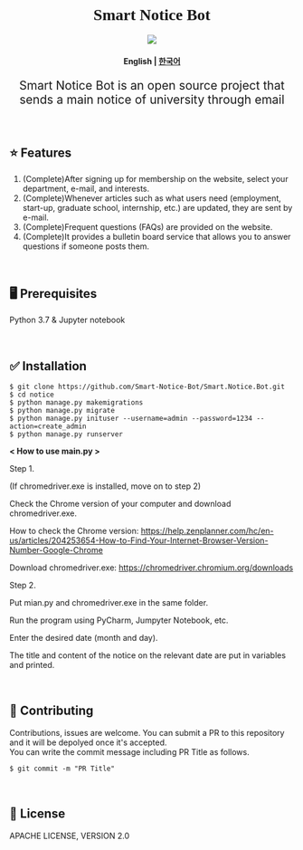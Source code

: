 
<h1 align="center" style='font-family: palatino Linotype'> Smart Notice Bot</h1>
<p align="center">
    <a href ="https://github.com/Smart-Notice-Bot/Smart.Notice.Bot/blob/main/LICENSE">
        <img src="https://img.shields.io/badge/license-Apache--2.0-blue?style=plastic&link=https://github.com/Smart-Notice-Bot/Smart.Notice.Bot/blob/main/LICENSE">
    </a>
</p>
<h4 align="center">
    <p>
        <b>English</b> |
        <a href="https://github.com/Smart-Notice-Bot/Smart.Notice.Bot/blob/main/README.md">한국어</a>
    <p>
</h4>

<p align='center' style='font-size:150%'>Smart Notice Bot is an open source project that sends a main notice of university through email</p>

<br>



## :star: Features
1. (Complete)After signing up for membership on the website, select your department, e-mail, and interests.
2. (Complete)Whenever articles such as what users need (employment, start-up, graduate school, internship, etc.) are updated, they are sent by e-mail.
3. (Complete)Frequent questions (FAQs) are provided on the website.
4. (Complete)It provides a bulletin board service that allows you to answer questions if someone posts them.

<br>

## :desktop_computer: Prerequisites
Python 3.7 & Jupyter notebook

<br>

## :white_check_mark: Installation
```
$ git clone https://github.com/Smart-Notice-Bot/Smart.Notice.Bot.git
$ cd notice
$ python manage.py makemigrations
$ python manage.py migrate
$ python manage.py inituser --username=admin --password=1234 --action=create_admin
$ python manage.py runserver
```

**< How to use main.py >**

Step 1.

(If chromedriver.exe is installed, move on to step 2)

Check the Chrome version of your computer and download chromedriver.exe.

How to check the Chrome version: https://help.zenplanner.com/hc/en-us/articles/204253654-How-to-Find-Your-Internet-Browser-Version-Number-Google-Chrome

Download chromedriver.exe: https://chromedriver.chromium.org/downloads

Step 2.

Put mian.py and chromedriver.exe in the same folder.

Run the program using PyCharm, Jumpyter Notebook, etc.

Enter the desired date (month and day).

The title and content of the notice on the relevant date are put in variables and printed.

<br>

## :loudspeaker: Contributing
Contributions, issues are welcome. You can submit a PR to this repository and it will be depolyed once it's accepted. <br>
You can write the commit message including PR Title as follows.<br>
```
$ git commit -m "PR Title"
```

<br>

## :page_with_curl: License
APACHE LICENSE, VERSION 2.0



